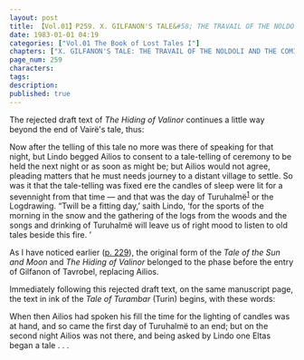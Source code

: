 ```yaml
---
layout: post
title: 【Vol.01】P259. X. GILFANON'S TALE&#58; THE TRAVAIL OF THE NOLDOLI AND THE COMING OF MANKIND
date: 1983-01-01 04:19
categories: ["Vol.01 The Book of Lost Tales I"]
chapters: ["X. GILFANON'S TALE: THE TRAVAIL OF THE NOLDOLI AND THE COMING OF MANKIND"]
page_num: 259
characters: 
tags: 
description: 
published: true
---
```


The rejected draft text of <I>The Hiding of Valinor </I>continues a little way beyond the end of Vairë's tale, thus:

Now after the telling of this tale no more was there of speaking for that night, but Lindo begged Ailios to consent to a tale-telling of ceremony to be held the next night or as soon as might be; but Ailios would not agree, pleading matters that he must needs journey to a distant village to settle. So was it that the tale-telling was fixed ere the candles of sleep were lit for a sevennight from that time — and that was the day of Turuhalmë<SUP>[1]({{site.baseurl}}/vol01-p278)</SUP> or the Logdrawing. “Twill be a fitting day,’ saith Lindo, ‘for the sports of the morning in the snow and the gathering of the logs from the woods and the songs and drinking of Turuhalmë will leave us of right mood to listen to old tales beside this fire. ’

As I have noticed earlier ([p. 229]({{site.baseurl}}/vol01-p229)), the original form of the <I>Tale of the Sun and Moon </I>and <I>The Hiding of Valinor </I>belonged to the phase before the entry of Gilfanon of Tavrobel, replacing Ailios.

Immediately following this rejected draft text, on the same manuscript page, the text in ink of the <I>Tale of Turambar </I>(Turin) begins, with these words:

When then Ailios had spoken his fill the time for the lighting of candles was at hand, and so came the first day of Turuhalmë to an end; but on the second night Ailios was not there, and being asked by Lindo one Eltas began a tale . . .

